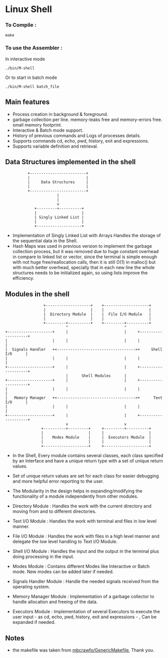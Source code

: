 # Linux Shell



###	 To Compile :
```
make
```

### To use the Assembler :
In interactive mode
```
./bin/M-shell
```
Or to start in batch mode
```
./bin/M-shell batch_file
```


## Main features

* Process creation in background & foreground.
* garbage collection per line. memory-leaks free and memory-errors free. small memory footprint.
* Interactive & Batch mode support.
* History of previous commands and Logs of processes details.
* Supports commands cd, echo, pwd, history, exit and expressions.
* Supports variable definition and retrieval.



## Data Structures implemented in the shell

```
          +-------------------------+
          |                         |
          |     Data Structures     |
          |                         |
          +-------------------------+
                       |
                       |
                       v
             +---------+----------+
             |                    |
             | Singly Linked List |
             |                    |
             +--------------------+
```

* Implementation of Singly Linked List with Arrays Handles the storage of the sequential data in the Shell.
* Hash Maps was used in previous version to implement the garbage collection process, but it was removed due to huge constant overhead in compare to linked list or vector,
since the terminal is simple enough with not huge free/reallocation calls, then it is still O(1) in malloc() but with much better overhead, specially that in each new line
the whole structures needs to be initialized again, so using lists improve the efficiency.




## Modules in the shell

```
                 +--------------------+    +--------------------+
                 |                    |    |                    |
                 |  Directory Module  |    |  File I/O Module   |
                 |                    |    |                    |
                 +---------+----------+    +---------+----------+
                           ^                         ^
+--------------------+     |                         |     +--------------------+
|                    |     |                         |     |                    |
|  Signals Handler   +<----------------------------------->+     Shell I/O      |
|                    |     |                         |     |                    |
+--------------------+     |                         |     +--------------------+
                           |      Shell Modules      |
+--------------------+     |                         |     +--------------------+
|                    |     |                         |     |                    |
|   Memory Manager   +<----------------------------------->+      Text I/O      |
|                    |     |                         |     |                    |
+--------------------+     |                         |     +--------------------+
                           v                         v
                +----------+---------+     +---------+----------+
                |                    |     |                    |
                |    Modes Module    |     |  Executors Module  |
                |                    |     |                    |
                +--------------------+     +--------------------+
```


* In the Shell, Every module contains several classes, each class specified by an Interface and have a unique return type with a set of unique return values.
* Set of unique return values are set for each class for easier debugging and more helpful error reporting to the user.
* The Modularity in the design helps in expanding/modifying the functionality of a module independently from other modules.<br />


* Directory Module : Handles the work with the current directory and moving from and to different directories.
* Text I/O Module : Handles the work with terminal and files in low level manner.
* File I/O Module : Handles the work with files in a high level manner and delegate the low level handling to Text I/O Module.
* Shell I/O Module : Handles the input and the output in the terminal plus doing processing in the input.
* Modes Module : Contains different Modes like Interactive or Batch mode. New modes can be added later if needed.
* Signals Handler Module : Handle the needed signals received from the operating system.
* Memory Manager Module : Implementation of a garbage collector to handle allocation and freeing of the data.
* Executors Module : Implementation of several Executors to execute the user input - as cd, echo, pwd, history, exit and expressions - , Can be expanded if needed.




## Notes

* the makefile was taken from [mbcrawfo/GenericMakefile](https://github.com/mbcrawfo/GenericMakefile), Thank you.